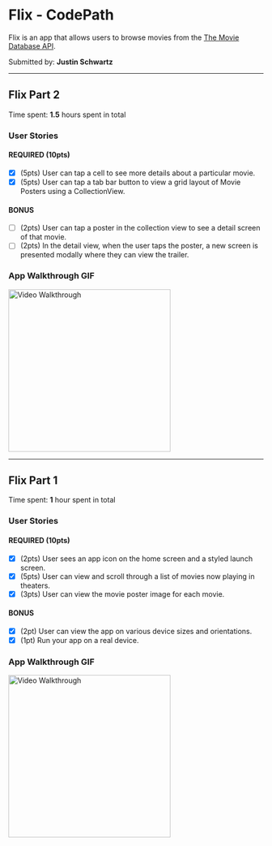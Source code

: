 # Flix - CodePath

Flix is an app that allows users to browse movies from the [The Movie Database API](http://docs.themoviedb.apiary.io/#).

Submitted by: **Justin Schwartz**

---

## Flix Part 2

Time spent: **1.5** hours spent in total

### User Stories

#### REQUIRED (10pts)
- [x] (5pts) User can tap a cell to see more details about a particular movie.
- [x] (5pts) User can tap a tab bar button to view a grid layout of Movie Posters using a CollectionView.

#### BONUS
- [ ] (2pts) User can tap a poster in the collection view to see a detail screen of that movie.
- [ ] (2pts) In the detail view, when the user taps the poster, a new screen is presented modally where they can view the trailer.

### App Walkthrough GIF

<img src='https://github.com/schwjustin/Flix/blob/main/walkthrough2.gif?raw=true' title='Video Walkthrough' width='320px' alt='Video Walkthrough' />

---

## Flix Part 1

Time spent: **1** hour spent in total

### User Stories

#### REQUIRED (10pts)
- [x] (2pts) User sees an app icon on the home screen and a styled launch screen.
- [x] (5pts) User can view and scroll through a list of movies now playing in theaters.
- [x] (3pts) User can view the movie poster image for each movie.

#### BONUS
- [x] (2pt) User can view the app on various device sizes and orientations.
- [x] (1pt) Run your app on a real device.

### App Walkthrough GIF

<img src='https://github.com/schwjustin/Flix/blob/main/walkthrough.gif?raw=true' title='Video Walkthrough' width='320px' alt='Video Walkthrough' />
